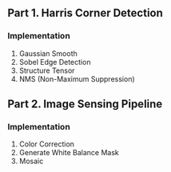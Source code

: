 ## Part 1. Harris Corner Detection

### Implementation
1. Gaussian Smooth
2. Sobel Edge Detection
3. Structure Tensor
4. NMS (Non-Maximum Suppression)

## Part 2. Image Sensing Pipeline

### Implementation
1. Color Correction
2. Generate White Balance Mask
3. Mosaic
